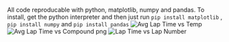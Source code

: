 All code reproducable with python, matplotlib, numpy and pandas. To install, get the python interpreter and then just run `pip install matplotlib` , `pip install numpy` and `pip install pandas`
![Avg Lap Time vs Temp](https://github.com/username11384/PhysicsDepthStudy/assets/89377408/2649e049-8f0c-4bf0-b933-d244de103f3e)
![Avg Lap Time vs Compound png](https://github.com/username11384/PhysicsDepthStudy/assets/89377408/dbae053d-4855-42f9-a2af-8c8e1a351d6f)
![Lap Time vs Lap Number](https://github.com/username11384/PhysicsDepthStudy/assets/89377408/1149fb94-b436-4db6-bb7b-d16dbf75121e)
